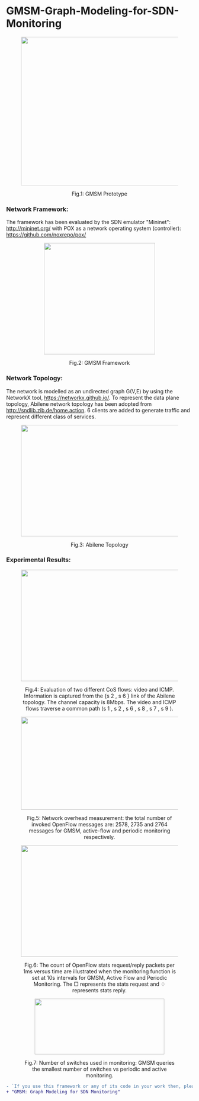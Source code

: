 # GMSM-Graph-Modeling-for-SDN-Monitoring

<div class="container">
  <div class="subcontainer">
    <figure>
      <p align="center">
      <img  src="https://github.com/Ali00/GMSM/assets/12594727/b626bb0d-4e6e-4c4b-a32a-6ae00684c222" width="600" height="400"/>
      <figcaption><p align="center">Fig.1: GMSM Prototype</figcaption>
    </figure>
  </div>
</div>

 ### Network Framework:
The framework has been evaluated by the SDN emulator "Mininet": http://mininet.org/ with POX as a network operating system
(controller): https://github.com/noxrepo/pox/ 

<div class="container">
  <div class="subcontainer">
    <figure>
      <p align="center">
      <img  src="https://user-images.githubusercontent.com/12594727/170259341-ca574068-90b1-4b2b-967a-2401b4fc3257.png" width="300" height="300"/>
      <figcaption><p align="center">Fig.2: GMSM Framework</figcaption>
    </figure>
  </div>
</div>


### Network Topology: 
The network is modelled as an undirected graph G(V,E) by using the NetworkX tool, https://networkx.github.io/. To represent the data plane topology, Abilene network topology has been adopted from http://sndlib.zib.de/home.action. 6 clients are added to generate traffic and represent different class of services.

<div class="container">
  <div class="subcontainer">
    <figure>
      <p align="center">
      <img  src="https://user-images.githubusercontent.com/12594727/170260825-11c04c02-0f44-48b2-b4d2-5e04460dd57e.png" width="500" height="300"/>
      <figcaption><p align="center">Fig.3: Abilene Topology</figcaption>
    </figure>
  </div>
</div>


### Experimental Results: 

<div class="container">
  <div class="subcontainer">
    <figure>
      <p align="center">
      <img  src="https://user-images.githubusercontent.com/12594727/183019823-c55f98c8-29d6-4311-a864-c91af3eb4db1.png" width="500" height="300"/>
      <figcaption><p align="center">Fig.4: Evaluation of two different CoS flows: video and ICMP.
Information is captured from the {s 2 , s 6 } link of the Abilene topology. The channel capacity is 8Mbps. The video and ICMP flows traverse a common path (s 1 , s 2 , s 6 , s 8 , s 7 , s 9 ).</figcaption>
    </figure>
  </div>
</div>


<div class="container">
  <div class="subcontainer">
    <figure>
      <p align="center">
      <img  src="https://user-images.githubusercontent.com/12594727/183020486-2997b944-d934-4ae2-abd6-ba8c20a8627b.png" width="500" height="250"/>
      <figcaption><p align="center">Fig.5: Network overhead measurement: the total number of
invoked OpenFlow messages are: 2578, 2735 and 2764 messages for
GMSM, active-flow and periodic monitoring respectively.</figcaption>
    </figure>
  </div>
</div>


<div class="container">
  <div class="subcontainer">
    <figure>
      <p align="center">
      <img  src="https://user-images.githubusercontent.com/12594727/183020796-b388605c-2394-4639-ad0a-3682ff4f5e2e.png" width="500" height="300"/>
      <figcaption><p align="center">Fig.6: The count of OpenFlow stats request/reply packets per 1ms
versus time are illustrated when the monitoring function is set at 10s
intervals for GMSM, Active Flow and Periodic Monitoring. The □
represents the stats request and ♢ represents stats reply.</figcaption>
    </figure>
  </div>
</div>


<div class="container">
  <div class="subcontainer">
    <figure>
      <p align="center">
      <img  src="https://user-images.githubusercontent.com/12594727/183021021-2c7d993f-b972-48c6-a82f-9e33cc96a6ca.png" width="350" height="150"/>
      <figcaption><p align="center">Fig.7: Number of switches used in monitoring: GMSM queries
the smallest number of switches vs periodic and active monitoring.</figcaption>
    </figure>
  </div>
</div>


```diff
- `If you use this framework or any of its code in your work then, please cite the following publication:
+ "GMSM: Graph Modeling for SDN Monitoring"
``` 
